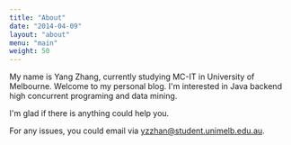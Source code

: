 ```yaml
---
title: "About"
date: "2014-04-09"
layout: "about"
menu: "main"
weight: 50
---
```

My name is Yang Zhang, currently studying MC-IT in University of Melbourne. Welcome to my personal blog. I'm interested in Java backend high concurrent programing and data mining. 

I'm glad if there is anything could help you. 

For any issues, you could email via yzzhan@student.unimelb.edu.au.

